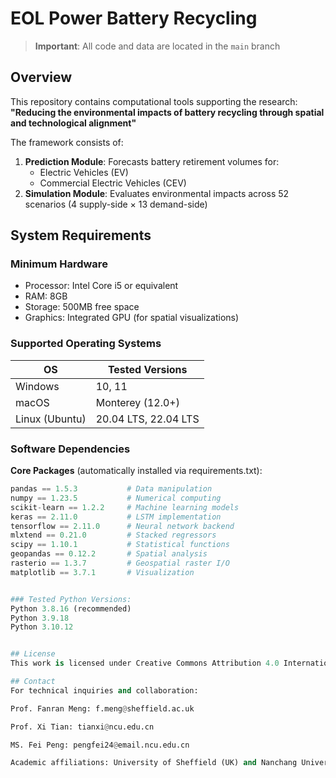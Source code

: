 # EOL Power Battery Recycling

> **Important**: All code and data are located in the `main` branch

## Overview
This repository contains computational tools supporting the research:  
**"Reducing the environmental impacts of battery recycling through spatial and technological alignment"**

The framework consists of:
1. **Prediction Module**: Forecasts battery retirement volumes for:
   - Electric Vehicles (EV)
   - Commercial Electric Vehicles (CEV)
2. **Simulation Module**: Evaluates environmental impacts across 52 scenarios (4 supply-side × 13 demand-side)

## System Requirements

### Minimum Hardware
- Processor: Intel Core i5 or equivalent
- RAM: 8GB
- Storage: 500MB free space
- Graphics: Integrated GPU (for spatial visualizations)

### Supported Operating Systems
| OS              | Tested Versions |
|-----------------|-----------------|
| Windows         | 10, 11          |
| macOS           | Monterey (12.0+) |
| Linux (Ubuntu)  | 20.04 LTS, 22.04 LTS |

### Software Dependencies
**Core Packages** (automatically installed via requirements.txt):
```python
pandas == 1.5.3           # Data manipulation
numpy == 1.23.5           # Numerical computing
scikit-learn == 1.2.2     # Machine learning models
keras == 2.11.0           # LSTM implementation
tensorflow == 2.11.0      # Neural network backend
mlxtend == 0.21.0         # Stacked regressors
scipy == 1.10.1           # Statistical functions
geopandas == 0.12.2       # Spatial analysis
rasterio == 1.3.7         # Geospatial raster I/O
matplotlib == 3.7.1       # Visualization


### Tested Python Versions:
Python 3.8.16 (recommended)
Python 3.9.18
Python 3.10.12


## License
This work is licensed under Creative Commons Attribution 4.0 International (CC BY 4.0). When using this code, please cite the original publication.

## Contact
For technical inquiries and collaboration:

Prof. Fanran Meng: f.meng@sheffield.ac.uk

Prof. Xi Tian: tianxi@ncu.edu.cn

MS. Fei Peng: pengfei24@email.ncu.edu.cn

Academic affiliations: University of Sheffield (UK) and Nanchang University (China)

